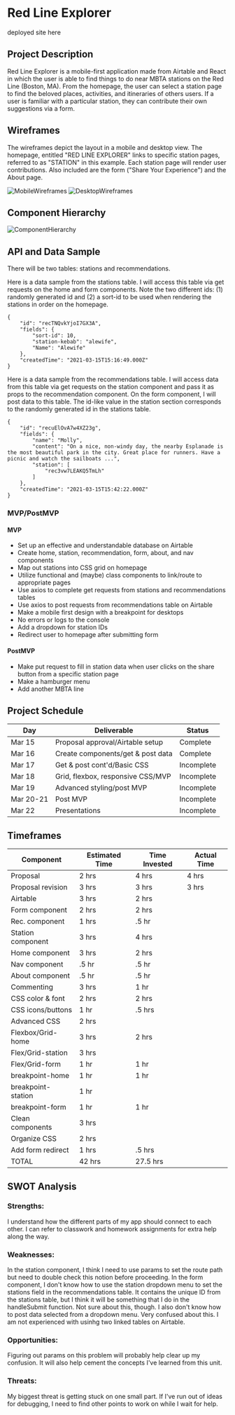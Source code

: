 # Red Line Explorer

deployed site here

## Project Description

Red Line Explorer is a mobile-first application made from Airtable and React in which the user is able to find things to do near MBTA stations on the Red Line (Boston, MA). From the homepage, the user can select a station page to find the beloved places, activities, and itineraries of others users. If a user is familiar with a particular station, they can contribute their own suggestions via a form.

## Wireframes

The wireframes depict the layout in a mobile and desktop view. The homepage, entitled "RED LINE EXPLORER" links to specific station pages, referred to as "STATION" in this example. Each station page will render user contributions. Also included are the form ("Share Your Experience") and the About page.

![MobileWireframes](https://i.imgur.com/2aVTSrH.jpg)
![DesktopWireframes](https://i.imgur.com/hdtHEr9.jpg)

## Component Hierarchy
![ComponentHierarchy](https://i.imgur.com/LGhaPqg.jpg)

## API and Data Sample

There will be two tables: stations and recommendations.

Here is a data sample from the stations table. I will access this table via get requests on the home and form components. Note the two different ids: (1) randomly generated id and (2) a sort-id to be used when rendering the stations in order on the homepage.
```
{
    "id": "recTNQvkYjoI7GX3A",
    "fields": {
        "sort-id": 10,
        "station-kebab": "alewife",
        "Name": "Alewife"
    },
    "createdTime": "2021-03-15T15:16:49.000Z"
}
```

Here is a data sample from the recommendations table. I will access data from this table via get requests on the station component and pass it as props to the recommendation component. On the form component, I will post data to this table. The id-like value in the station section corresponds to the randomly generated id in the stations table.
```        
{
    "id": "recuElOvA7w4XZ23g",
    "fields": {
        "name": "Molly",
        "content": "On a nice, non-windy day, the nearby Esplanade is the most beautiful park in the city. Great place for runners. Have a picnic and watch the sailboats ...",
        "station": [
            "rec3vw7LEAKQ5TmLh"
        ]
    },
    "createdTime": "2021-03-15T15:42:22.000Z"
}
```

### MVP/PostMVP

#### MVP
- Set up an effective and understandable database on Airtable
- Create home, station, recommendation, form, about, and nav components
- Map out stations into CSS grid on homepage
- Utilize functional and (maybe) class components to link/route to appropriate pages
- Use axios to complete get requests from stations and recommendations tables
- Use axios to post requests from recommendations table on Airtable
- Make a mobile first design with a breakpoint for desktops
- No errors or logs to the console
- Add a dropdown for station IDs
- Redirect user to homepage after submitting form

#### PostMVP
- Make put request to fill in station data when user clicks on the share button from a specific station page
- Make a hamburger menu
- Add another MBTA line

## Project Schedule

| Day       | Deliverable                       | Status     |
| --------- | --------------------------------- | ---------- |
| Mar 15    | Proposal approval/Airtable setup  | Complete   |
| Mar 16    | Create components/get & post data | Complete   |
| Mar 17    | Get & post cont'd/Basic CSS       | Incomplete |
| Mar 18    | Grid, flexbox, responsive CSS/MVP | Incomplete |
| Mar 19    | Advanced styling/post MVP         | Incomplete |
| Mar 20-21 | Post MVP                          | Incomplete |
| Mar 22    | Presentations                     | Incomplete |

## Timeframes

| Component         | Estimated Time | Time Invested | Actual Time |
| ----------------- | -------------- | ------------- | ----------- |
| Proposal          | 2 hrs          | 4 hrs         | 4 hrs       |
| Proposal revision | 3 hrs          | 3 hrs         | 3 hrs       |
| Airtable          | 3 hrs          | 2 hrs         |             |
| Form component    | 2 hrs          | 2 hrs         |             |
| Rec. component    | 1 hrs          | .5 hr         |             |
| Station component | 3 hrs          | 4 hrs         |             |
| Home component    | 3 hrs          | 2 hrs         |             |
| Nav component     | .5 hr          | .5 hr         |             |
| About component   | .5 hr          | .5 hr         |             |
| Commenting        | 3 hrs          | 1 hr          |             |
| CSS color & font  | 2 hrs          | 2 hrs         |             |
| CSS icons/buttons | 1 hr           | .5 hrs        |             |
| Advanced CSS      | 2 hrs          |               |             |
| Flexbox/Grid-home | 3 hrs          | 2 hrs         |             |
| Flex/Grid-station | 3 hrs          |               |             |
| Flex/Grid-form    | 1 hr           | 1 hr          |             |
| breakpoint-home   | 1 hr           | 1 hr          |             |
| breakpoint-station| 1 hr           |               |             |
| breakpoint-form   | 1 hr           | 1 hr          |             |
| Clean components  | 3 hrs          |               |             |
| Organize CSS      | 2 hrs          |               |             |
| Add form redirect | 1 hrs          | .5 hrs        |             |
| TOTAL             | 42 hrs         | 27.5 hrs      |             |


## SWOT Analysis

### Strengths:
I understand how the different parts of my app should connect to each other. I can refer to classwork and homework assignments for extra help along the way.

### Weaknesses:
In the station component, I think I need to use params to set the route path but need to double check this notion before proceeding.
In the form component, I don't know how to use the station dropdown menu to set the stations field in the recommendations table. It contains the unique ID from the stations table, but I think it will be something that I do in the handleSubmit function. Not sure about this, though. I also don't know how to post data selected from a dropdown menu. Very confused about this.
I am not experienced with usinhg two linked tables on Airtable.

### Opportunities:
Figuring out params on this problem will probably help clear up my confusion. It will also help cement the concepts I've learned from this unit.

### Threats:
My biggest threat is getting stuck on one small part. If I've run out of ideas for debugging, I need to find other points to work on while I wait for help. 
